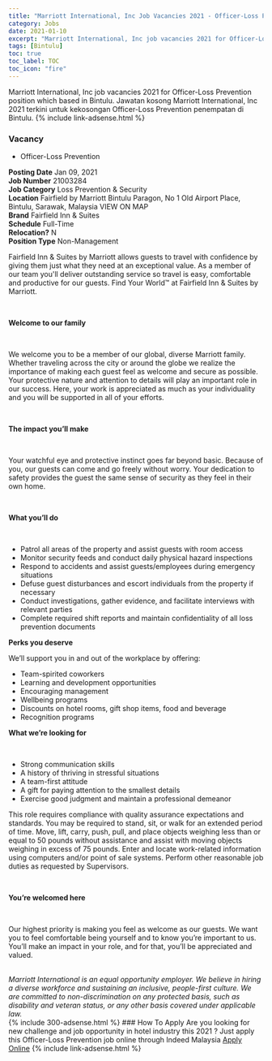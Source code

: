 ```yaml
---
title: "Marriott International, Inc Job Vacancies 2021 - Officer-Loss Prevention" 
category: Jobs 
date: 2021-01-10 
excerpt: "Marriott International, Inc job vacancies 2021 for Officer-Loss Prevention position which based in Bintulu. Jawatan kosong Marriott International, Inc 2021 terkini untuk kekosongan Officer-Loss Prevention penempatan di Bintulu" 
tags: [Bintulu] 
toc: true 
toc_label: TOC 
toc_icon: "fire" 
--- 
```


Marriott International, Inc job vacancies 2021 for Officer-Loss Prevention position which based in Bintulu. Jawatan kosong Marriott International, Inc 2021 terkini untuk kekosongan Officer-Loss Prevention penempatan di Bintulu. 
{% include link-adsense.html %} 
### Vacancy 
- Officer-Loss Prevention 
<div><div><div><b>Posting Date</b> Jan 09, 2021<br>
<b>Job Number</b> 21003284<br>
<b>Job Category</b> Loss Prevention &amp; Security<br>
<b>Location</b> Fairfield by Marriott Bintulu Paragon, No 1 Old Airport Place, Bintulu, Sarawak, Malaysia VIEW ON MAP<br>
<b>Brand</b> Fairfield Inn &amp; Suites<br>
<b>Schedule</b> Full-Time<br>
<b>Relocation?</b> N<br>
<b>Position Type</b> Non-Management<br>
<p>
Fairfield Inn &amp; Suites by Marriott allows guests to travel with confidence by giving them just what they need at an exceptional value. As a member of our team you'll deliver outstanding service so travel is easy, comfortable and productive for our guests. Find Your World&#8482; at Fairfield Inn &amp; Suites by Marriott.</p><br>
</div><div>
<p><b>Welcome to our family</b></p><br>
<p></p><p>We welcome you to be a member of our global, diverse Marriott family. Whether traveling across the city or around the globe we realize the importance of making each guest feel as welcome and secure as possible. Your protective nature and attention to details will play an important role in our success. Here, your work is appreciated as much as your individuality and you will be supported in all of your efforts.</p><br>
<p></p><p><b>The impact you&#8217;ll make</b></p><br>
<p></p><p>Your watchful eye and protective instinct goes far beyond basic. Because of you, our guests can come and go freely without worry. Your dedication to safety provides the guest the same sense of security as they feel in their own home.</p><br>
<p></p><p><b>What you&#8217;ll do</b></p><br>
<p></p><ul><li>Patrol all areas of the property and assist guests with room access</li>
<li>Monitor security feeds and conduct daily physical hazard inspections</li>
<li>Respond to accidents and assist guests/employees during emergency situations</li>
<li>Defuse guest disturbances and escort individuals from the property if necessary</li>
<li>Conduct investigations, gather evidence, and facilitate interviews with relevant parties</li>
<li>Complete required shift reports and maintain confidentiality of all loss prevention documents</li>
</ul><p><b>Perks you deserve</b></p>
<p>We&#8217;ll support you in and out of the workplace by offering:</p>
<ul><li>Team-spirited coworkers</li>
<li>Learning and development opportunities</li>
<li>Encouraging management</li>
<li>Wellbeing programs</li>
<li>Discounts on hotel rooms, gift shop items, food and beverage</li>
<li>Recognition programs</li>
</ul><p><b>What we&#8217;re looking for</b></p><br>
<p></p><ul><li>Strong communication skills</li>
<li>A history of thriving in stressful situations</li>
<li>A team-first attitude</li>
<li>A gift for paying attention to the smallest details</li>
<li>Exercise good judgment and maintain a professional demeanor</li>
</ul><p>This role requires compliance with quality assurance expectations and standards. You may be required to stand, sit, or walk for an extended period of time. Move, lift, carry, push, pull, and place objects weighing less than or equal to 50 pounds without assistance and assist with moving objects weighing in excess of 75 pounds. Enter and locate work-related information using computers and/or point of sale systems. Perform other reasonable job duties as requested by Supervisors.</p><br>
<p></p><p><b>You&#8217;re welcomed here</b></p><br>
<p></p><p>Our highest priority is making you feel as welcome as our guests. We want you to feel comfortable being yourself and to know you&#8217;re important to us. You&#8217;ll make an impact in your role, and for that, you&#8217;ll be appreciated and valued.</p><br>
</div><div></div><i>Marriott International is an equal opportunity employer. We believe in hiring a diverse workforce and sustaining an inclusive, people-first culture. We are committed to non-discrimination on any protected basis, such as disability and veteran status, or any other basis covered under applicable law.</i></div></div> 
{% include 300-adsense.html %} 
### How To Apply 
Are you looking for new challenge and job opportunity in hotel industry this 2021 ?
Just apply this Officer-Loss Prevention job online through Indeed Malaysia 
<a href="https://malaysia.indeed.com/viewjob?jk=83c067b19880ce52" class="btn btn--info" target="_blank" rel="nofollow noopenner">Apply Online</a> 
{% include link-adsense.html %} 